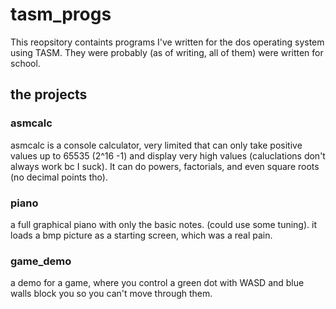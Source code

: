 # tasm_progs
This reopsitory containts programs I've written for the dos operating system using TASM. They were probably (as of writing, all of them) were written for school.

## the projects
### asmcalc
asmcalc is a console calculator, very limited that can only take positive values up to 65535 (2^16 -1) and display very high values (caluclations don't always work bc I suck).
It can do powers, factorials, and even square roots (no decimal points tho).

### piano
a full graphical piano with only the basic notes. (could use some tuning). it loads a bmp picture as a starting screen, which was a real pain.

### game_demo
a demo for a game, where you control a green dot with WASD and blue walls block you so you can't move through them. 
